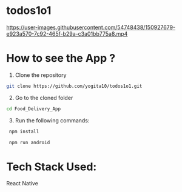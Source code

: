 # todos1o1

https://user-images.githubusercontent.com/54748438/150927679-e923a570-7c92-465f-b29a-c3a01bb775a8.mp4 

# How to see the App ? 
1. Clone the repository 
```sh
git clone https://github.com/yogita10/todos1o1.git
```
2. Go to the cloned folder
```sh
cd Food_Delivery_App
```
3. Run the following commands: 
```sh
 npm install 
```
```sh
 npm run android 
```

# Tech Stack Used:
React Native 


